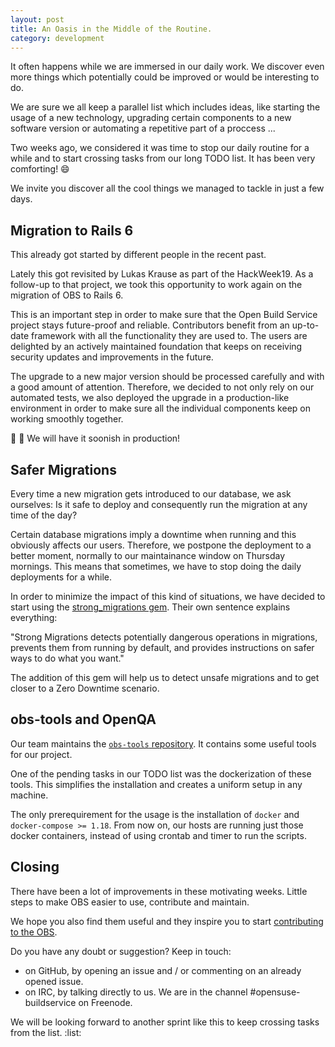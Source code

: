```yaml
---
layout: post
title: An Oasis in the Middle of the Routine.
category: development
---
```


It often happens while we are immersed in our daily work. We discover even more things which potentially could be improved or would be interesting to do.

We are sure we all keep a parallel list which includes ideas, like starting the usage of a new technology, upgrading certain components to a new software version or automating a repetitive part of a proccess ...

Two weeks ago, we considered it was time to stop our daily routine for a while and to start crossing tasks from our long TODO list. It has been very comforting! :smile:

We invite you discover all the cool things we managed to tackle in just a few days.

## Migration to Rails 6

This already got started by different people in the recent past.

Lately this got revisited by Lukas Krause as part of the HackWeek19. As a follow-up to that project, we took this opportunity to work again
on the migration of OBS to Rails 6.

This is an important step in order to make sure that the Open Build Service project stays future-proof and reliable. Contributors benefit from an up-to-date framework with all the functionality they are used to. The users are delighted by an actively maintained foundation that keeps on receiving security updates
and improvements in the future.

The upgrade to a new major version should be processed carefully and with a good amount of attention.
Therefore, we decided to not only rely on our automated tests, we also deployed the upgrade in a production-like environment in order to make sure all the individual components keep on working smoothly together.

:clap: :clap: We will have it soonish in production!

## Safer Migrations

Every time a new migration gets introduced to our database, we ask ourselves: Is it safe to deploy and consequently run the migration at any time of the day?

Certain database migrations imply a downtime when running and this obviously affects our users. Therefore, we postpone the deployment to a better moment, normally to our maintainance window on Thursday mornings. This means that sometimes, we have to stop doing the daily deployments for a while.

In order to minimize the impact of this kind of situations, we have decided to start using the [strong_migrations gem](https://github.com/ankane/strong_migrations). Their own sentence explains everything:

"Strong Migrations detects potentially dangerous operations in migrations, prevents them from running by default, and provides instructions on safer ways to do what you want."

The addition of this gem will help us to detect unsafe migrations and to get closer to a Zero Downtime scenario.

## obs-tools and OpenQA

Our team maintains the [`obs-tools` repository](https://github.com/openSUSE/obs-tools). It contains some useful tools for our project.

One of the pending tasks in our TODO list was the dockerization of these tools. This simplifies the installation and creates a uniform setup in any machine.

The only prerequirement for the usage is the installation of `docker` and `docker-compose >= 1.18`. From now on, our hosts are running just those docker containers, instead of using crontab and timer to run the scripts.

## Closing

There have been a lot of improvements in these motivating weeks. Little steps to make OBS easier to use, contribute and maintain.

We hope you also find them useful and they inspire you to start [contributing to the OBS](https://github.com/openSUSE/open-build-service/blob/master/CONTRIBUTING.md).

Do you have any doubt or suggestion? Keep in touch:

- on GitHub, by opening an issue and / or commenting on an already opened issue.
- on IRC, by talking directly to us. We are in the channel #opensuse-buildservice on Freenode.

We will be looking forward to another sprint like this to keep crossing tasks from the list. :list:

